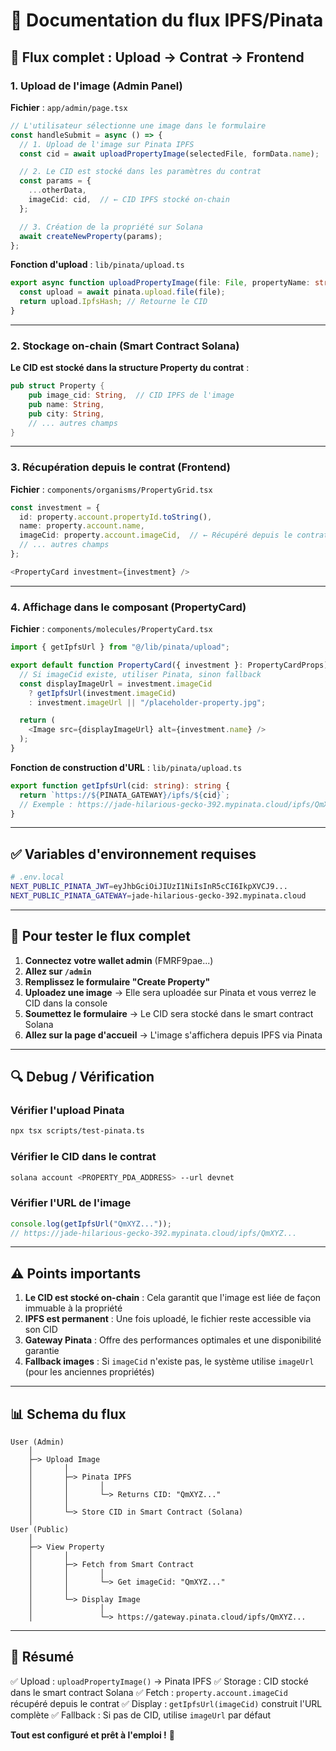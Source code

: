 # 📸 Documentation du flux IPFS/Pinata

## 🔄 Flux complet : Upload → Contrat → Frontend

### 1. Upload de l'image (Admin Panel)

**Fichier** : `app/admin/page.tsx`

```typescript
// L'utilisateur sélectionne une image dans le formulaire
const handleSubmit = async () => {
  // 1. Upload de l'image sur Pinata IPFS
  const cid = await uploadPropertyImage(selectedFile, formData.name);

  // 2. Le CID est stocké dans les paramètres du contrat
  const params = {
    ...otherData,
    imageCid: cid,  // ← CID IPFS stocké on-chain
  };

  // 3. Création de la propriété sur Solana
  await createNewProperty(params);
};
```

**Fonction d'upload** : `lib/pinata/upload.ts`

```typescript
export async function uploadPropertyImage(file: File, propertyName: string): Promise<string> {
  const upload = await pinata.upload.file(file);
  return upload.IpfsHash; // Retourne le CID
}
```

---

### 2. Stockage on-chain (Smart Contract Solana)

**Le CID est stocké dans la structure Property du contrat** :

```rust
pub struct Property {
    pub image_cid: String,  // CID IPFS de l'image
    pub name: String,
    pub city: String,
    // ... autres champs
}
```

---

### 3. Récupération depuis le contrat (Frontend)

**Fichier** : `components/organisms/PropertyGrid.tsx`

```typescript
const investment = {
  id: property.account.propertyId.toString(),
  name: property.account.name,
  imageCid: property.account.imageCid,  // ← Récupéré depuis le contrat
  // ... autres champs
};

<PropertyCard investment={investment} />
```

---

### 4. Affichage dans le composant (PropertyCard)

**Fichier** : `components/molecules/PropertyCard.tsx`

```typescript
import { getIpfsUrl } from "@/lib/pinata/upload";

export default function PropertyCard({ investment }: PropertyCardProps) {
  // Si imageCid existe, utiliser Pinata, sinon fallback
  const displayImageUrl = investment.imageCid
    ? getIpfsUrl(investment.imageCid)
    : investment.imageUrl || "/placeholder-property.jpg";

  return (
    <Image src={displayImageUrl} alt={investment.name} />
  );
}
```

**Fonction de construction d'URL** : `lib/pinata/upload.ts`

```typescript
export function getIpfsUrl(cid: string): string {
  return `https://${PINATA_GATEWAY}/ipfs/${cid}`;
  // Exemple : https://jade-hilarious-gecko-392.mypinata.cloud/ipfs/QmXyz...
}
```

---

## ✅ Variables d'environnement requises

```bash
# .env.local
NEXT_PUBLIC_PINATA_JWT=eyJhbGciOiJIUzI1NiIsInR5cCI6IkpXVCJ9...
NEXT_PUBLIC_PINATA_GATEWAY=jade-hilarious-gecko-392.mypinata.cloud
```

---

## 🧪 Pour tester le flux complet

1. **Connectez votre wallet admin** (FMRF9pae...)
2. **Allez sur `/admin`**
3. **Remplissez le formulaire "Create Property"**
4. **Uploadez une image** → Elle sera uploadée sur Pinata et vous verrez le CID dans la console
5. **Soumettez le formulaire** → Le CID sera stocké dans le smart contract Solana
6. **Allez sur la page d'accueil** → L'image s'affichera depuis IPFS via Pinata

---

## 🔍 Debug / Vérification

### Vérifier l'upload Pinata
```bash
npx tsx scripts/test-pinata.ts
```

### Vérifier le CID dans le contrat
```bash
solana account <PROPERTY_PDA_ADDRESS> --url devnet
```

### Vérifier l'URL de l'image
```javascript
console.log(getIpfsUrl("QmXYZ..."));
// https://jade-hilarious-gecko-392.mypinata.cloud/ipfs/QmXYZ...
```

---

## ⚠️ Points importants

1. **Le CID est stocké on-chain** : Cela garantit que l'image est liée de façon immuable à la propriété
2. **IPFS est permanent** : Une fois uploadé, le fichier reste accessible via son CID
3. **Gateway Pinata** : Offre des performances optimales et une disponibilité garantie
4. **Fallback images** : Si `imageCid` n'existe pas, le système utilise `imageUrl` (pour les anciennes propriétés)

---

## 📊 Schema du flux

```
User (Admin)
    │
    ├─> Upload Image
    │       │
    │       ├─> Pinata IPFS
    │       │       │
    │       │       └─> Returns CID: "QmXYZ..."
    │       │
    │       └─> Store CID in Smart Contract (Solana)
    │
User (Public)
    │
    ├─> View Property
    │       │
    │       ├─> Fetch from Smart Contract
    │       │       │
    │       │       └─> Get imageCid: "QmXYZ..."
    │       │
    │       └─> Display Image
    │               │
    │               └─> https://gateway.pinata.cloud/ipfs/QmXYZ...
```

---

## 🎯 Résumé

✅ Upload : `uploadPropertyImage()` → Pinata IPFS
✅ Storage : CID stocké dans le smart contract Solana
✅ Fetch : `property.account.imageCid` récupéré depuis le contrat
✅ Display : `getIpfsUrl(imageCid)` construit l'URL complète
✅ Fallback : Si pas de CID, utilise `imageUrl` par défaut

**Tout est configuré et prêt à l'emploi !** 🚀
